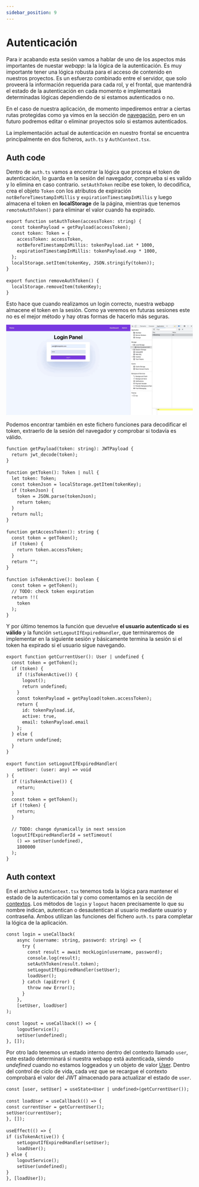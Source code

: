 ```yaml
---
sidebar_position: 9
---
```


# Autenticación

Para ir acabando esta sesión vamos a hablar de uno de los aspectos más importantes de nuestar *webapp*: la la lógica de la autenticación. Es muy importante tener una lógica robusta para el acceso de contenido en nuestros proyectos. Es un esfuerzo combinado entre el servidor, que solo proveerá la información requerida para cada rol, y el frontal, que mantendrá el estado de la autenticación en cada momento e implementará determinadas lógicas dependiendo de si estamos autenticados o no.

En el caso de nuestra aplicación, de momento impediremos entrar a ciertas rutas protegidas como ya vimos en la sección de [navegación](./navigation), pero en un futuro podremos editar o eliminar proyectos solo si estamos autenticados.

La implementación actual de autenticación en nuestro frontal se encuentra principalmente en dos ficheros, `auth.ts` y  `AuthContext.tsx`.

## Auth code

Dentro de `auth.ts` vamos a encontrar la lógica que procesa el token de autenticación, lo guarda en la sesión del navegador, comprueba si es valido y lo elimina en caso contrario. `setAuthToken` recibe ese token, lo decodifica, crea el objeto `Token` con los atributos de expiración `notBeforeTimestampInMillis` y `expirationTimestampInMillis` y luego almacena el token en **localStorage** de la página, mientras que tenemos `remoteAuthToken()` para eliminar el valor cuando ha expirado.

```tsx title="src/utils/auth.ts"
export function setAuthToken(accessToken: string) {
  const tokenPayload = getPayload(accessToken);
  const token: Token = {
    accessToken: accessToken,
    notBeforeTimestampInMillis: tokenPayload.iat * 1000,
    expirationTimestampInMillis: tokenPayload.exp * 1000,
  };
  localStorage.setItem(tokenKey, JSON.stringify(token));
}

export function removeAuthToken() {
  localStorage.removeItem(tokenKey);
}
```

Esto hace que cuando realizamos un login correcto, nuestra webapp almacene el token en la sesión. Como ya veremos en futuras sesiones este no es el mejor método y hay otras formas de hacerlo más seguras.

![Auth Token](../../static/img/tutorial/front/7_9_auth_token.gif)

Podemos encontrar también en este fichero funciones para decodificar el token, extraerlo de la sesión del navegador y comprobar si todavía es válido.

```tsx title="src/utils/auth.ts"
function getPayload(token: string): JWTPayload {
  return jwt_decode(token);
}

function getToken(): Token | null {
  let token: Token;
  const tokenJson = localStorage.getItem(tokenKey);
  if (tokenJson) {
    token = JSON.parse(tokenJson);
    return token;
  }
  return null;
}

function getAccessToken(): string {
  const token = getToken();
  if (token) {
    return token.accessToken;
  }
  return "";
}

function isTokenActive(): boolean {
  const token = getToken();
  // TODO: check token expiration
  return !!(
    token 
  );
}
```

Y por último tenemos la función que devuelve **el usuario autenticado si es válido** y la función `setLogoutIfExpiredHandler`, que terminaremos de implementar en la siguiente sesión y básicamente termina la sesión si el token ha expirado si el usuario sigue navegando.

```tsx title="src/utils/auth.ts"
export function getCurrentUser(): User | undefined {
  const token = getToken();
  if (token) {
    if (!isTokenActive()) {
      logout();
      return undefined;
    }
    const tokenPayload = getPayload(token.accessToken);
    return {
      id: tokenPayload.id,
      active: true,
      email: tokenPayload.email
    };
  } else {
    return undefined;
  }
}

export function setLogoutIfExpiredHandler(
    setUser: (user: any) => void
) {
  if (!isTokenActive()) {
    return;
  }
  const token = getToken();
  if (!token) {
    return;
  }

  // TODO: change dynamically in next session
  logoutIfExpiredHandlerId = setTimeout(
    () => setUser(undefined),
    1800000
  );
}
```

## Auth context

En el archivo `AuthContext.tsx` tenemos toda la lógica para mantener el estado de la autenticación tal y como comentamos en la sección de [contextos](./context). Los métodos de `login` y `logout` hacen precisamente lo que su nombre indican, autentican o desautentican al usuario mediante usuario y contraseña. Ambos utilizan las funciones del fichero `auth.ts` para completar la lógica de la aplicación.

```tsx title="src/context/AuthContext.tsx"
const login = useCallback(
    async (username: string, password: string) => {
      try {
        const result = await mockLogin(username, password);
        console.log(result);
        setAuthToken(result.token);
        setLogoutIfExpiredHandler(setUser);
        loadUser();
      } catch (apiError) {
        throw new Error();
      }
    },
    [setUser, loadUser]
);

const logout = useCallback(() => {
    logoutService();
    setUser(undefined);
}, []);
```

Por otro lado tenemos un estado interno dentro del contexto llamado `user`, este estado determinará si nuestra webapp está autenticada, siendo *undefined* cuando no estamos loggeados y un objeto de valor [User](./models#user). Dentro del control de ciclo de vida, cada vez que se recargue el contexto comprobará el valor del JWT almacenado para actualizar el estado de `user`.

```tsx title="src/context/AuthContext.tsx"
const [user, setUser] = useState<User | undefined>(getCurrentUser());

const loadUser = useCallback(() => {
const currentUser = getCurrentUser();
setUser(currentUser);
}, []);

useEffect(() => {
if (isTokenActive()) {
    setLogoutIfExpiredHandler(setUser);
    loadUser();
} else {
    logoutService();
    setUser(undefined);
}
}, [loadUser]);
```
